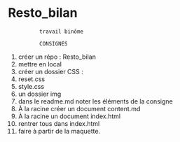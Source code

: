 # Resto_bilan
              
              travail binôme
              
              CONSIGNES

1.    créer un répo : Resto_bilan
2.    mettre en local 
3.    créer un dossier CSS : 
  1. reset.css
  2. style.css 
4.    un dossier img 
5.    dans le readme.md noter les éléments de la consigne 
6.    À la racine créer un document content.md 
7.    À la racine un document index.html 
8.    rentrer tous dans index.html 
9.    faire à partir de la maquette.
